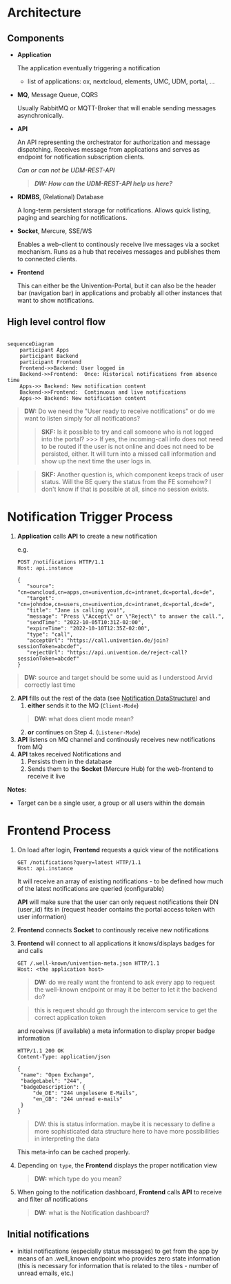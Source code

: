 # Architecture

## Components

- **Application**

  The application eventually triggering a notification
  - list of applications: ox, nextcloud, elements, UMC, UDM, portal, ...

- **MQ**, Message Queue, CQRS

  Usually RabbitMQ or MQTT-Broker that will enable sending messages asynchronically.

- **API**

  An API representing the orchestrator for authorization and message dispatching. Receives message from applications and serves as endpoint for notification subscription clients.

  _Can or can not be UDM-REST-API_ 
  
  >***DW: How can the UDM-REST-API help us here?***

- **RDMBS**, (Relational) Database
  
  A long-term persistent storage for notifications. Allows quick listing, paging and searching for notifications.

- **Socket**, Mercure, SSE/WS

  Enables a web-client to continously receive live messages via a socket mechanism. Runs as a hub that receives messages and publishes them to connected clients. 

- **Frontend**

  This can either be the Univention-Portal, but it can also be the header bar (navigation bar) in applications and probably all other instances that want to show notifications.


## High level control flow

```mermaid

sequenceDiagram
    participant Apps
    participant Backend
    participant Frontend
    Frontend->>Backend: User logged in
    Backend->>Frontend:  Once: Historical notifications from absence time
    Apps->> Backend: New notification content
    Backend->>Frontend:  Continuous and live notifications
    Apps->> Backend: New notification content

```

> **DW:** Do we need the "User ready to receive notifications" or do we want to listen simply for all notifications?
  >> **SKF:** Is it possible to try and call someone who is not logged into the portal?
    >>> If yes, the incoming-call info does not need to be routed if the user is not online and does not need to be persisted, either.
      It will turn into a missed call information and show up the next time the user logs in.

  >> **SKF:** Another question is, which component keeps track of user status. Will the BE query the status from the FE somehow? I don't know if that is possible at all, since no session exists.

# Notification Trigger Process

1. **Application** calls **API** to create a new notification

   e.g.
   ```http
   POST /notifications HTTP/1.1
   Host: api.instance

   {
      "source": "cn=owncloud,cn=apps,cn=univention,dc=intranet,dc=portal,dc=de",
      "target": "cn=johndoe,cn=users,cn=univention,dc=intranet,dc=portal,dc=de",
      "title": "Jane is calling you!",
      "message": "Press \"Accept\" or \"Reject\" to answer the call.",
      "sendTime": "2022-10-05T10:31Z-02:00",
      "expireTime": "2022-10-10T12:35Z-02:00",
      "type": "call",
      "acceptUrl": "https://call.univention.de/join?sessionToken=abcdef",
      "rejectUrl": "https://api.univention.de/reject-call?sessionToken=abcdef"
   }
   ``` 
  > **DW:** source and target should be some uuid as I understood Arvid correctly last time

2. **API** fills out the rest of the data (see [Notification DataStructure](./15_datamodel.md#notification-structure)) and
   1. **either** sends it to the MQ (`Client-Mode`)
   > **DW:** what does client mode mean?
   2. **or** continues on Step 4. (`Listener-Mode`)
3. **API** listens on MQ channel and continously receives new notifications from MQ
4. **API** takes received Notifications and
   1. Persists them in the database
   2. Sends them to the **Socket** (Mercure Hub) for the web-frontend to receive it live

**Notes:**

- Target can be a single user, a group or all users within the domain

# Frontend Process

1. On load after login, **Frontend** requests a quick view of the notifications

   ```http
   GET /notifications?query=latest HTTP/1.1
   Host: api.instance
   ```

   It will receive an array of existing notifications - to be defined how much of the latest notifications are queried (configurable)

   **API** will make sure that the user can only request notifications their DN (user_id) fits in (request header contains the portal access token with user information)
2. **Frontend** connects **Socket** to continously receive new notifications
3. **Frontend** will connect to all applications it knows/displays badges for and calls

   ```http
   GET /.well-known/univention-meta.json HTTP/1.1
   Host: <the application host>
   ```
   >**DW:** do we really want the frontend to ask every app to request the well-known endpoint or may it be better to let it the backend do?
   
   > this is request should go through the intercom service to get the correct application token

   and receives (if available) a meta information to display proper badge information

   ```http
   HTTP/1.1 200 OK
   Content-Type: application/json

   {
    "name": "Open Exchange",
    "badgeLabel": "244",
    "badgeDescription": {
        "de_DE": "244 ungelesene E-Mails",
        "en_GB": "244 unread e-mails"
    }
   }
   ```
   >DW: this is status information. maybe it is necessary to define a more sophisticated data structure here to have more possibilities in interpreting the data

   This meta-info can be cached properly.
4. Depending on `type`, the **Frontend** displays the proper notification view
    > **DW:** which type do you mean?
5. When going to the notification dashboard, **Frontend** calls **API** to receive and filter _all_ notifications
    > **DW:** what is the Notification dashboard?


## Initial notifications 

- initial notifications (especially status messages) to get from the app by means of an .well_known endpoint who provides zero state information (this is necessary for information that is related to the tiles - number of unread emails, etc.)